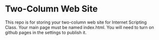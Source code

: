 # Two-Column Web Site

This repo is for storing your two-column web site for Internet Scripting Class. Your main page must be named index.html. You will need to turn on github pages in the settings to publish it. 
